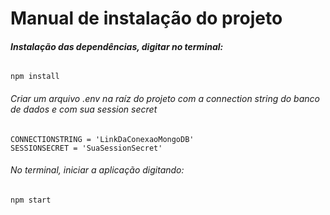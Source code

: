 # Manual de instalação do projeto

###### **Instalação das dependências, digitar no terminal:**

```
npm install
```

###### Criar um arquivo .env na raíz do projeto com a connection string do banco de dados e com sua session secret

```
CONNECTIONSTRING = 'LinkDaConexaoMongoDB'
SESSIONSECRET = 'SuaSessionSecret'
```

###### No terminal, iniciar a aplicação digitando:

```
npm start
```

